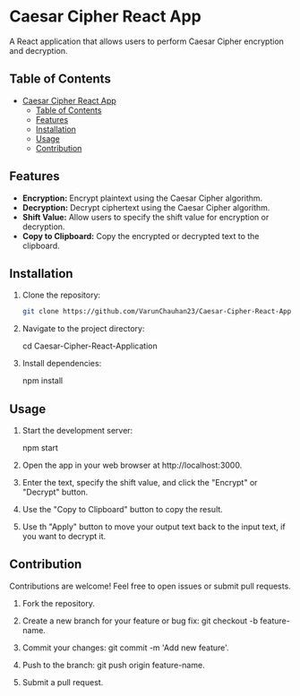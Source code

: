 # Caesar Cipher React App

A React application that allows users to perform Caesar Cipher encryption and decryption.

## Table of Contents

- [Caesar Cipher React App](#caesar-cipher-react-app)
  - [Table of Contents](#table-of-contents)
  - [Features](#features)
  - [Installation](#installation)
  - [Usage](#usage)
  - [Contribution](#contribution)

## Features

- **Encryption:** Encrypt plaintext using the Caesar Cipher algorithm.
- **Decryption:** Decrypt ciphertext using the Caesar Cipher algorithm.
- **Shift Value:** Allow users to specify the shift value for encryption or decryption.
- **Copy to Clipboard:** Copy the encrypted or decrypted text to the clipboard.

## Installation

1. Clone the repository:

   ```bash
   git clone https://github.com/VarunChauhan23/Caesar-Cipher-React-Application.git

2. Navigate to the project directory:

    cd Caesar-Cipher-React-Application

3. Install dependencies:

    npm install

## Usage

1. Start the development server:

    npm start

2. Open the app in your web browser at http://localhost:3000.

3. Enter the text, specify the shift value, and click the "Encrypt" or "Decrypt" button.

4. Use the "Copy to Clipboard" button to copy the result.

5. Use th "Apply" button to move your output text back to the input text, if you want to decrypt it.

## Contribution

Contributions are welcome! Feel free to open issues or submit pull requests.

1. Fork the repository.

2. Create a new branch for your feature or bug fix: git checkout -b feature-name.

3. Commit your changes: git commit -m 'Add new feature'.

4. Push to the branch: git push origin feature-name.

5. Submit a pull request.

